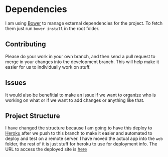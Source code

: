 # Dependencies
I am using [Bower][1] to manage external dependencies for the project.
To fetch them just run `bower install` in the root folder.

## Contributing
Please do your work in your own branch, and then send a pull request to merge in your changes into the development branch. This will help make it easier for us to individually work on stuff.

## Issues
It would also be benefitial to make an issue if we want to organize who is working on what or if we want to add changes or anything like that.

## Project Structure
I have changed the structure because I am going to have this deploy to [Heroku][2] after we push to this branch to make it easier and automated to deploy and test on a remote server.
I have moved the actual app into the `web` folder, the rest of it is just stuff for heroku to use for deployment info.
The URL to access the deployed site is [here][3]

[1]: http://bower.io/
[2]: http://heroku.com
[3]: https://ontrack-csc360.herokuapp.com
